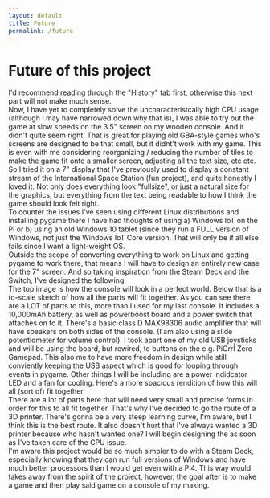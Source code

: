 ```yaml
---
layout: default
title: Future
permalink: /future
---
```


# Future of this project

I'd recommend reading through the "History" tab first, otherwise this next part will not make much sense. 
<br>
Now, I have yet to completely solve the uncharacteristcally high CPU usage (although I may have narrowed down why that is), I was able to try out the game at slow speeds on the 3.5" screen on my wooden console. And it didn't quite seem right. That is great for playing old GBA-style games who's screens are designed to be that small, but it didnt't work with my game. This is even with me considering reorganizing / reducing the number of tiles to make the game fit onto a smaller screen, adjusting all the text size, etc etc. So I tried it on a 7" display that I've previously used to display a constant stream of the International Space Station (fun project), and quite honestly I loved it. Not only does everything look "fullsize", or just a natural size for the graphics, but everything from the text being readable to how I think the game should look felt right. 
<br>
To counter the issues I've seen using different Linux distributions and installing pygame there I have had thoughts of using a) Windows IoT on the Pi or b) using an old Windows 10 tablet (since they run a FULL version of Windows, not just the Windows IoT Core version. That will only be if all else fails since I want a light-weight OS.
<br>
Outside the scope of converting everything to work on Linux and getting pygame to work there, that means I will have to design an entirely new case for the 7" screen. And so taking inspiration from the Steam Deck and the Switch, I've designed the following:
<br>
<img src="/assets/console1.png" alt="">
<br>
The top image is how the console will look in a perfect world. Below that is a to-scale sketch of how all the parts will fit together. As you can see there are a LOT of parts to this, more than I used for my last console. It includes a 10,000mAh battery, as well as powerboost board and a power switch that attaches on to it. There's a basic class D MAX98306 audio amplifier that will have speakers on both sides of the console. (I am also using a slide potentiometer for volume control). I took apart one of my old USB joysticks and will be using the board, but rewired, to buttons on the e.g. PiGrrl Zero Gamepad. This also me to have more freedom in design while still conviently keeping the USB aspect which is good for looping through events in pygame. Other things I will be including are a power indidcator LED and a fan for cooling. Here's a more spacious rendition of how this will all (sort of) fit together.
<br>
<img src="/assets/console2.png" alt="">
<br>
There are a lot of parts here that will need very small and precise forms in order for this to all fit together. That's why I've decided to go the route of a 3D printer. There's gonna be a very steep learning curve, I'm aware, but I think this is the best route. It also doesn't hurt that I've always wanted a 3D printer because who hasn't wanted one? I will begin designing the as soon as I've taken care of the CPU issue.
<br>
I'm aware this project would be so much simpler to do with a Steam Deck, especially knowing that they can run full versions of Windows and have much better processors than I would get even with a Pi4. This way would takes away from the spirit of the project, however, the goal after is to make a game and then play said game on a console of my making.
<br>
